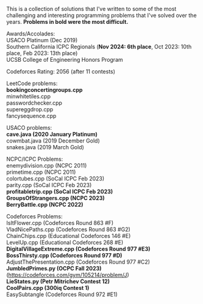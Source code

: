 This is a collection of solutions that I've written to some of the most challenging and interesting programming problems that I've solved over the years. **Problems in bold were the most difficult.**

Awards/Accolades: \
USACO Platinum (Dec 2019) \
Southern California ICPC Regionals (**Nov 2024: 6th place**, Oct 2023: 10th place, Feb 2023: 13th place) \
UCSB College of Engineering Honors Program 

Codeforces Rating: 2056 (after 11 contests)

LeetCode problems: \
**bookingconcertingroups.cpp** \
minwhitetiles.cpp \
passwordchecker.cpp \
supereggdrop.cpp \
fancysequence.cpp

USACO problems: \
**cave.java (2020 January Platinum)** \
cowmbat.java (2019 December Gold) \
snakes.java (2019 March Gold) 

NCPC/ICPC Problems: \
enemydivision.cpp (NCPC 2011) \
primetime.cpp (NCPC 2011) \
colortubes.cpp (SoCal ICPC Feb 2023) \
parity.cpp (SoCal ICPC Feb 2023) \
**profitabletrip.cpp (SoCal ICPC Feb 2023)** \
**GroupsOfStrangers.cpp (NCPC 2023)** \
**BerryBattle.cpp (NCPC 2022)**

Codeforces Problems: \
IsItFlower.cpp (Codeforces Round 863 #F) \
VladNicePaths.cpp (Codeforces Round 863 #G2) \
ChainChips.cpp (Educational Codeforces 146 #E) \
LevelUp.cpp (Educational Codeforces 268 #E) \
**DigitalVillageExtreme.cpp (Codeforces Round 977 #E3)** \
**BossThirsty.cpp (Codeforces Round 977 #D)** \
AdjustThePresentation.cpp (Codeforces Round 977 #C2) \
**JumbledPrimes.py (OCPC Fall 2023)** (https://codeforces.com/gym/105214/problem/J) \
**LieStates.py (Petr Mitrichev Contest 12)** \
**CoolPairs.cpp (300iq Contest 1)** \
EasySubtangle (Codeforces Round 972 #E1)


